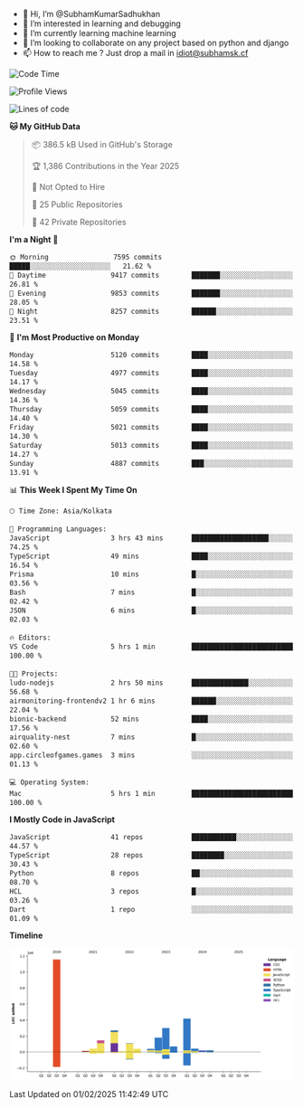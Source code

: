 - 👋 Hi, I’m @SubhamKumarSadhukhan
- 👀 I’m interested in learning and debugging
- 🌱 I’m currently learning machine learning
- 💞️ I’m looking to collaborate on any project based on python and django
- 📫 How to reach me ?
      Just drop a mail in idiot@subhamsk.cf

<!---
SubhamKumarSadhukhan/SubhamKumarSadhukhan is a ✨ special ✨ repository because its `README.md` (this file) appears on your GitHub profile.
You can click the Preview link to take a look at your changes.
--->


<!--START_SECTION:waka-->
![Code Time](http://img.shields.io/badge/Code%20Time-2%2C736%20hrs%2018%20mins-blue)

![Profile Views](http://img.shields.io/badge/Profile%20Views-0-blue)

![Lines of code](https://img.shields.io/badge/From%20Hello%20World%20I%27ve%20Written-2.8%20million%20lines%20of%20code-blue)

**🐱 My GitHub Data** 

> 📦 386.5 kB Used in GitHub's Storage 
 > 
> 🏆 1,386 Contributions in the Year 2025
 > 
> 🚫 Not Opted to Hire
 > 
> 📜 25 Public Repositories 
 > 
> 🔑 42 Private Repositories 
 > 
**I'm a Night 🦉** 

```text
🌞 Morning                7595 commits        █████░░░░░░░░░░░░░░░░░░░░   21.62 % 
🌆 Daytime                9417 commits        ███████░░░░░░░░░░░░░░░░░░   26.81 % 
🌃 Evening                9853 commits        ███████░░░░░░░░░░░░░░░░░░   28.05 % 
🌙 Night                  8257 commits        ██████░░░░░░░░░░░░░░░░░░░   23.51 % 
```
📅 **I'm Most Productive on Monday** 

```text
Monday                   5120 commits        ████░░░░░░░░░░░░░░░░░░░░░   14.58 % 
Tuesday                  4977 commits        ████░░░░░░░░░░░░░░░░░░░░░   14.17 % 
Wednesday                5045 commits        ████░░░░░░░░░░░░░░░░░░░░░   14.36 % 
Thursday                 5059 commits        ████░░░░░░░░░░░░░░░░░░░░░   14.40 % 
Friday                   5021 commits        ████░░░░░░░░░░░░░░░░░░░░░   14.30 % 
Saturday                 5013 commits        ████░░░░░░░░░░░░░░░░░░░░░   14.27 % 
Sunday                   4887 commits        ███░░░░░░░░░░░░░░░░░░░░░░   13.91 % 
```


📊 **This Week I Spent My Time On** 

```text
🕑︎ Time Zone: Asia/Kolkata

💬 Programming Languages: 
JavaScript               3 hrs 43 mins       ███████████████████░░░░░░   74.25 % 
TypeScript               49 mins             ████░░░░░░░░░░░░░░░░░░░░░   16.54 % 
Prisma                   10 mins             █░░░░░░░░░░░░░░░░░░░░░░░░   03.56 % 
Bash                     7 mins              █░░░░░░░░░░░░░░░░░░░░░░░░   02.42 % 
JSON                     6 mins              █░░░░░░░░░░░░░░░░░░░░░░░░   02.03 % 

🔥 Editors: 
VS Code                  5 hrs 1 min         █████████████████████████   100.00 % 

🐱‍💻 Projects: 
ludo-nodejs              2 hrs 50 mins       ██████████████░░░░░░░░░░░   56.68 % 
airmonitoring-frontendv2 1 hr 6 mins         ██████░░░░░░░░░░░░░░░░░░░   22.04 % 
bionic-backend           52 mins             ████░░░░░░░░░░░░░░░░░░░░░   17.56 % 
airquality-nest          7 mins              █░░░░░░░░░░░░░░░░░░░░░░░░   02.60 % 
app.circleofgames.games  3 mins              ░░░░░░░░░░░░░░░░░░░░░░░░░   01.13 % 

💻 Operating System: 
Mac                      5 hrs 1 min         █████████████████████████   100.00 % 
```

**I Mostly Code in JavaScript** 

```text
JavaScript               41 repos            ███████████░░░░░░░░░░░░░░   44.57 % 
TypeScript               28 repos            ████████░░░░░░░░░░░░░░░░░   30.43 % 
Python                   8 repos             ██░░░░░░░░░░░░░░░░░░░░░░░   08.70 % 
HCL                      3 repos             █░░░░░░░░░░░░░░░░░░░░░░░░   03.26 % 
Dart                     1 repo              ░░░░░░░░░░░░░░░░░░░░░░░░░   01.09 % 
```



**Timeline**

![Lines of Code chart](https://raw.githubusercontent.com/SubhamKumarSadhukhan/SubhamKumarSadhukhan/main/assets/bar_graph.png)


 Last Updated on 01/02/2025 11:42:49 UTC
<!--END_SECTION:waka-->
